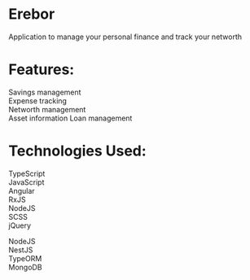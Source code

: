# Erebor  
Application to manage your personal finance and track your networth 

# Features:
Savings management  
Expense tracking  
Networth management  
Asset information
Loan management

# Technologies Used:

TypeScript  
JavaScript  
Angular  
RxJS  
NodeJS  
SCSS  
jQuery

NodeJS  
NestJS  
TypeORM  
MongoDB  

